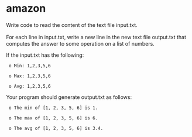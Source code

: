 # amazon

Write code to read the content of the text ﬁle input.txt.

For each line in input.txt, write a new line in the new text ﬁle output.txt
that computes the answer to some operation on a list of numbers.

If the input.txt has the following:

     o Min: 1,2,3,5,6

     o Max: 1,2,3,5,6

     o Avg: 1,2,3,5,6

Your program should generate output.txt as follows:

     o The min of [1, 2, 3, 5, 6] is 1.

     o The max of [1, 2, 3, 5, 6] is 6.

     o The avg of [1, 2, 3, 5, 6] is 3.4.
